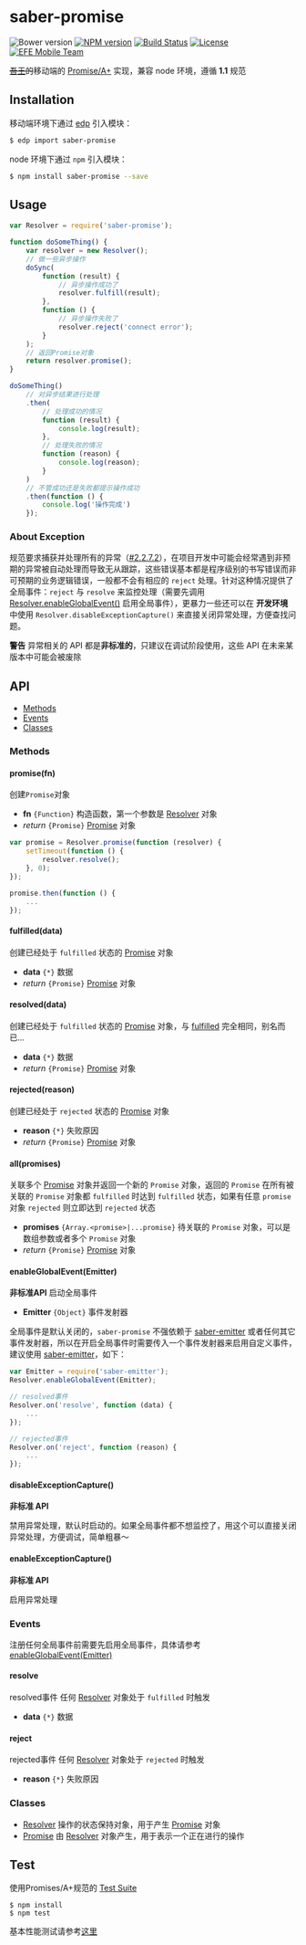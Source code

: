 saber-promise
===

![Bower version](https://img.shields.io/bower/v/saber-promise.svg?style=flat-square) [![NPM version](https://img.shields.io/npm/v/saber-promise.svg?style=flat-square)](https://npmjs.org/package/saber-promise) [![Build Status](https://img.shields.io/travis/ecomfe/saber-promise.svg?style=flat-square)](https://travis-ci.org/ecomfe/saber-promise) [![License](https://img.shields.io/npm/l/saber-promise.svg?style=flat-square)](./LICENSE) [![EFE Mobile Team](https://img.shields.io/badge/EFE-Mobile_Team-blue.svg?style=flat-square)](http://efe.baidu.com)

<del><a href="http://baike.baidu.com/view/8420590.htm" target="_blank">吾王</a>的</del>移动端的 [Promise/A+](http://promises-aplus.github.io/promises-spec/) 实现，兼容 node 环境，遵循 **1.1** 规范

## Installation

移动端环境下通过 [edp](https://github.com/ecomfe/edp) 引入模块：

```sh
$ edp import saber-promise
```

node 环境下通过 `npm` 引入模块：

```sh
$ npm install saber-promise --save
```

## Usage

```js
var Resolver = require('saber-promise');

function doSomeThing() {
    var resolver = new Resolver();
    // 做一些异步操作
    doSync(
        function (result) {
            // 异步操作成功了
            resolver.fulfill(result);
        },
        function () {
            // 异步操作失败了
            resolver.reject('connect error');
        }
    );
    // 返回Promise对象
    return resolver.promise();
}

doSomeThing()
    // 对异步结果进行处理
    .then(
        // 处理成功的情况
        function (result) {
            console.log(result);
        },
        // 处理失败的情况
        function (reason) {
            console.log(reason);
        }
    )
    // 不管成功还是失败都提示操作成功
    .then(function () {
        console.log('操作完成')
    });
```

### About Exception

规范要求捕获并处理所有的异常（[#2.2.7.2](http://promisesaplus.com/#point-50)），在项目开发中可能会经常遇到非预期的异常被自动处理而导致无从跟踪，这些错误基本都是程序级别的书写错误而非可预期的业务逻辑错误，一般都不会有相应的 `reject` 处理。针对这种情况提供了全局事件：`reject` 与 `resolve` 来监控处理（需要先调用 [Resolver.enableGlobalEvent()](#enableglobaleventemitter) 启用全局事件），更暴力一些还可以在 **开发环境** 中使用 `Resolver.disableExceptionCapture()` 来直接关闭异常处理，方便查找问题。

**警告** 异常相关的 API 都是**非标准的**，只建议在调试阶段使用，这些 API 在未来某版本中可能会被废除

## API

* [Methods](#methods)
* [Events](#events)
* [Classes](#classes)

### Methods

#### promise(fn)

创建`Promise`对象

* **fn** `{Function}` 构造函数，第一个参数是 [Resolver](doc/resolver.md) 对象
* _return_ `{Promise}` [Promise](doc/promise.md) 对象

```js
var promise = Resolver.promise(function (resolver) {
    setTimeout(function () {
        resolver.resolve();
    }, 0);
});

promise.then(function () {
    ...
});
```

#### fulfilled(data)

创建已经处于 `fulfilled` 状态的 [Promise](doc/promise.md) 对象

* **data** `{*}` 数据
* _return_ `{Promise}` [Promise](doc/promise.md) 对象

#### resolved(data)

创建已经处于 `fulfilled` 状态的 [Promise](doc/promise.md) 对象，与 [fulfilled](#fulfilleddata) 完全相同，别名而已...

* **data** `{*}` 数据
* _return_ `{Promise}` [Promise](doc/promise.md) 对象

#### rejected(reason)

创建已经处于 `rejected` 状态的 [Promise](doc/promise.md) 对象

* **reason** `{*}` 失败原因
* _return_ `{Promise}` [Promise](doc/promise.md) 对象

#### all(promises)

关联多个 [Promise](doc/promise.md) 对象并返回一个新的 `Promise` 对象，返回的 `Promise` 在所有被关联的 `Promise` 对象都 `fulfilled` 时达到 `fulfilled` 状态，如果有任意 `promise` 对象 `rejected` 则立即达到 `rejected` 状态

* **promises** `{Array.<promise>|...promise}` 待关联的 `Promise` 对象，可以是数组参数或者多个 `Promise` 对象
* _return_ `{Promise}` [Promise](doc/promise.md) 对象

#### enableGlobalEvent(Emitter)

**非标准API** 启动全局事件

* **Emitter** `{Object}` 事件发射器

全局事件是默认关闭的，`saber-promise` 不强依赖于 [saber-emitter](https://github.com/ecomfe/saber-emitter) 或者任何其它事件发射器，所以在开启全局事件时需要传入一个事件发射器来启用自定义事件，建议使用 [saber-emitter](https://github.com/ecomfe/saber-emitter)，如下：

```js
var Emitter = require('saber-emitter');
Resolver.enableGlobalEvent(Emitter);

// resolved事件
Resolver.on('resolve', function (data) {
    ...
});

// rejected事件
Resolver.on('reject', function (reason) {
    ...
});
```

#### disableExceptionCapture()

**非标准 API**

禁用异常处理，默认时启动的。如果全局事件都不想监控了，用这个可以直接关闭异常处理，方便调试，简单粗暴～

#### enableExceptionCapture()

**非标准 API**

启用异常处理

### Events

注册任何全局事件前需要先启用全局事件，具体请参考 [enableGlobalEvent(Emitter)](#enableglobaleventemitter)

#### resolve

resolved事件 任何 [Resolver](doc/resolver.md) 对象处于 `fulfilled` 时触发

* **data** `{*}` 数据

#### reject

rejected事件 任何 [Resolver](doc/resolver.md) 对象处于 `rejected` 时触发

* **reason** `{*}` 失败原因

### Classes

* [Resolver](doc/resolver.md) 操作的状态保持对象，用于产生 [Promise](promise.md) 对象
* [Promise](doc/promise.md) 由 [Resolver](resolver.md) 对象产生，用于表示一个正在进行的操作

## Test

使用Promises/A+规范的 [Test Suite](https://github.com/promises-aplus/promises-tests)

    $ npm install
    $ npm test

基本性能测试请参考[这里](https://github.com/treelite/promise-perf-tests)
